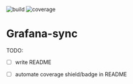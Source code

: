 ![build](https://github.com/brotifypacha/grafana-sync/actions/workflows/ci.yaml/badge.svg)
![coverage](https://img.shields.io/badge/coverage-65.4%25-yellow)

# Grafana-sync

TODO:

- [ ] write README
- [ ] automate coverage shield/badge in README

